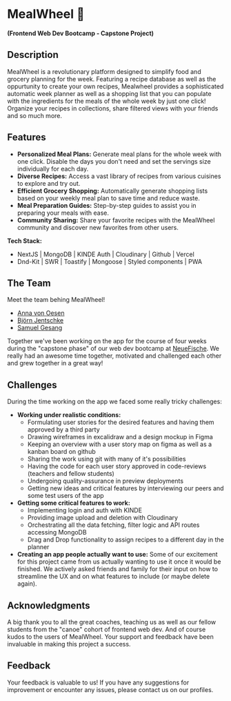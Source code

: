# MealWheel 🥗
**(Frontend Web Dev Bootcamp - Capstone Project)**

## Description

MealWheel is a revolutionary platform designed to simplify food and grocery planning for the week. Featuring a recipe database as well as the oppurtunity to create your own recipes, Mealwheel provides a sophisticated automatic week planner as well as a shopping list that you can populate with the ingredients for the meals of the whole week by just one click!
Organize your recipes in collections, share filtered views with your friends and so much more.

## Features

- **Personalized Meal Plans:** Generate meal plans for the whole week with one click. Disable the days you don't need and set the servings size individually for each day.
- **Diverse Recipes:** Access a vast library of recipes from various cuisines to explore and try out.
- **Efficient Grocery Shopping:** Automatically generate shopping lists based on your weekly meal plan to save time and reduce waste.
- **Meal Preparation Guides:** Step-by-step guides to assist you in preparing your meals with ease.
- **Community Sharing:** Share your favorite recipes with the MealWheel community and discover new favorites from other users.

**Tech Stack:**
- NextJS | MongoDB | KINDE Auth | Cloudinary | Github | Vercel
- Dnd-Kit | SWR | Toastify | Mongoose | Styled components | PWA

## The Team

Meet the team behing MealWheel!

-  [Anna von Oesen](https://github.com/avoesen)
-  [Björn Jentschke](https://github.com/Bjoern-Jentschke)
-  [Samuel Gesang](https://github.com/gcode-de)

Together we've been working on the app for the course of four weeks during the "capstone phase" of our web dev bootcamp at [NeueFische](https://github.com/neuefische).
We really had an awesome time together, motivated and challenged each other and grew together in a great way!

## Challenges
During the time working on the app we faced some really tricky challenges:
- **Working under realistic conditions:**
  - Formulating user stories for the desired features and having them approved by a third party
  - Drawing wireframes in excalidraw and a design mockup in Figma
  - Keeping an overview with a user story map on figma as well as a kanban board on github
  - Sharing the work using git with many of it's possibilities
  - Having the code for each user story approved in code-reviews (teachers and fellow students)
  - Undergoing quality-assurance in preview deployments
  - Getting new ideas and critical features by interviewing our peers and some test users of the app
- **Getting some critical features to work:**
  - Implementing login and auth with KINDE
  - Providing image upload and deletion with Cloudinary
  - Orchestrating all the data fetching, filter logic and API routes accessing MongoDB
  - Drag and Drop functionality to assign recipes to a different day in the planner
- **Creating an app people actually want to use:**
  Some of our excitement for this project came from us actually wanting to use it once it would be finished.
  We actively asked friends and family for their input on how to streamline the UX and on what features to include (or maybe delete again).

## Acknowledgments

A big thank you to all the great coaches, teaching us as well as our fellow students from the "canoe" cohort of frontend web dev.
And of course kudos to the users of MealWheel.
Your support and feedback have been invaluable in making this project a success.

## Feedback

Your feedback is valuable to us! If you have any suggestions for improvement or encounter any issues, please contact us on our profiles.
